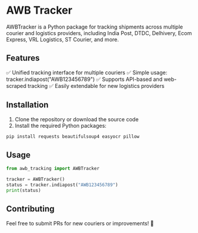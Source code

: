 # AWB Tracker

AWBTracker is a Python package for tracking shipments across multiple courier and logistics providers, including India Post, DTDC, Delhivery, Ecom Express, VRL Logistics, ST Courier, and more.

## Features

✅ Unified tracking interface for multiple couriers
✅ Simple usage: tracker.indiapost("AWB123456789")
✅ Supports API-based and web-scraped tracking
✅ Easily extendable for new logistics providers

## Installation

1. Clone the repository or download the source code
2. Install the required Python packages:

```bash
pip install requests beautifulsoup4 easyocr pillow
```

## Usage

```python
from awb_tracking import AWBTracker

tracker = AWBTracker()
status = tracker.indiapost("AWB123456789")
print(status)
```

## Contributing

Feel free to submit PRs for new couriers or improvements! 🚀
